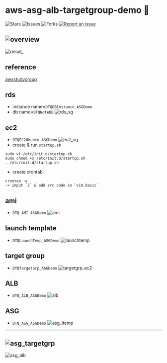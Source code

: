 # aws-asg-alb-targetgroup-demo 🐳

![Stars](https://img.shields.io/github/stars/tquangdo/aws-asg-alb-targetgroup-demo?color=f05340)
![Issues](https://img.shields.io/github/issues/tquangdo/aws-asg-alb-targetgroup-demo?color=f05340)
![Forks](https://img.shields.io/github/forks/tquangdo/aws-asg-alb-targetgroup-demo?color=f05340)
[![Report an issue](https://img.shields.io/badge/Support-Issues-green)](https://github.com/tquangdo/aws-asg-alb-targetgroup-demo/issues/new)

![overview](screenshots/overview.png)
---
![detail_](screenshots/detail_.png)

## reference
[awsstudygroup](https://000006.awsstudygroup.com/vi/)

## rds
- instance name=`DTQDBInstance_ASGDemo`
- db name=`DTQNoteDB`
![rds_sg](screenshots/rds_sg.png)

## ec2
- `DTQEC2Ubuntu_ASGDemo`
![ec2_sg](screenshots/ec2_sg.png)
- create & run `startup.sh`
```shell
sudo vi /etc/init.d/startup.sh
sudo chmod +x /etc/init.d/startup.sh
. /etc/init.d/startup.sh
```
- create crontab
```shell
crontab -e
-> input `2` & add src code in `vim.basic`
```

## ami
- `DTQ_AMI_ASGDemo`
![ami](screenshots/ami.png)

## launch template
- `DTQLaunchTemp_ASGDemo`
![launchtemp](screenshots/launchtemp.png)

## target group
- `DTQTargetGrp_ASGDemo`
![targetgrp_ec2](screenshots/targetgrp_ec2.png)

## ALB
- `DTQ_ALB_ASGDemo`
![alb](screenshots/alb.png)

## ASG
- `DTQ_ASG_ASGDemo`
![asg_ltemp](screenshots/asg_ltemp.png)
---
![asg_targetgrp](screenshots/asg_targetgrp.png)
---
![asg_alb](screenshots/asg_alb.png)
